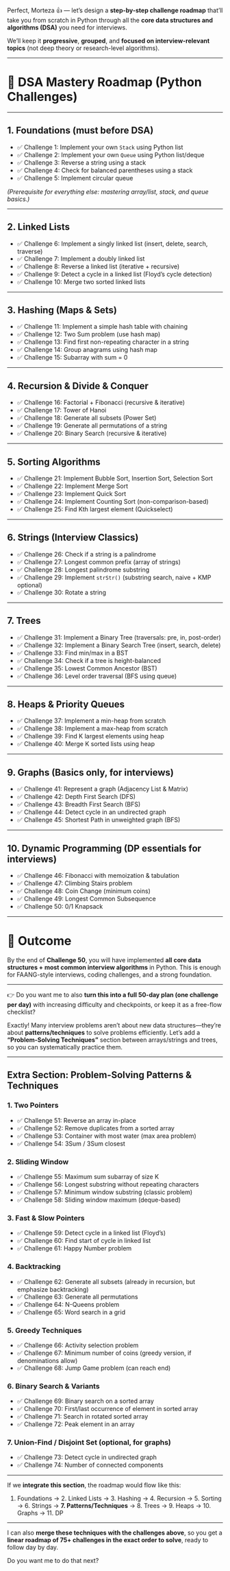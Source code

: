 Perfect, Morteza 👍 — let’s design a **step-by-step challenge roadmap** that’ll take you from scratch in Python through all the **core data structures and algorithms (DSA)** you need for interviews.

We’ll keep it **progressive**, **grouped**, and **focused on interview-relevant topics** (not deep theory or research-level algorithms).

---

# 📘 DSA Mastery Roadmap (Python Challenges)

---

## **1. Foundations (must before DSA)**

- ✅ Challenge 1: Implement your own `Stack` using Python list
- ✅ Challenge 2: Implement your own `Queue` using Python list/deque
- ✅ Challenge 3: Reverse a string using a stack
- ✅ Challenge 4: Check for balanced parentheses using a stack
- ✅ Challenge 5: Implement circular queue

_(Prerequisite for everything else: mastering array/list, stack, and queue basics.)_

---

## **2. Linked Lists**

- ✅ Challenge 6: Implement a singly linked list (insert, delete, search, traverse)
- ✅ Challenge 7: Implement a doubly linked list
- ✅ Challenge 8: Reverse a linked list (iterative + recursive)
- ✅ Challenge 9: Detect a cycle in a linked list (Floyd’s cycle detection)
- ✅ Challenge 10: Merge two sorted linked lists

---

## **3. Hashing (Maps & Sets)**

- ✅ Challenge 11: Implement a simple hash table with chaining
- ✅ Challenge 12: Two Sum problem (use hash map)
- ✅ Challenge 13: Find first non-repeating character in a string
- ✅ Challenge 14: Group anagrams using hash map
- ✅ Challenge 15: Subarray with sum = 0

---

## **4. Recursion & Divide & Conquer**

- ✅ Challenge 16: Factorial + Fibonacci (recursive & iterative)
- ✅ Challenge 17: Tower of Hanoi
- ✅ Challenge 18: Generate all subsets (Power Set)
- ✅ Challenge 19: Generate all permutations of a string
- ✅ Challenge 20: Binary Search (recursive & iterative)

---

## **5. Sorting Algorithms**

- ✅ Challenge 21: Implement Bubble Sort, Insertion Sort, Selection Sort
- ✅ Challenge 22: Implement Merge Sort
- ✅ Challenge 23: Implement Quick Sort
- ✅ Challenge 24: Implement Counting Sort (non-comparison-based)
- ✅ Challenge 25: Find Kth largest element (Quickselect)

---

## **6. Strings (Interview Classics)**

- ✅ Challenge 26: Check if a string is a palindrome
- ✅ Challenge 27: Longest common prefix (array of strings)
- ✅ Challenge 28: Longest palindrome substring
- ✅ Challenge 29: Implement `strStr()` (substring search, naive + KMP optional)
- ✅ Challenge 30: Rotate a string

---

## **7. Trees**

- ✅ Challenge 31: Implement a Binary Tree (traversals: pre, in, post-order)
- ✅ Challenge 32: Implement a Binary Search Tree (insert, search, delete)
- ✅ Challenge 33: Find min/max in a BST
- ✅ Challenge 34: Check if a tree is height-balanced
- ✅ Challenge 35: Lowest Common Ancestor (BST)
- ✅ Challenge 36: Level order traversal (BFS using queue)

---

## **8. Heaps & Priority Queues**

- ✅ Challenge 37: Implement a min-heap from scratch
- ✅ Challenge 38: Implement a max-heap from scratch
- ✅ Challenge 39: Find K largest elements using heap
- ✅ Challenge 40: Merge K sorted lists using heap

---

## **9. Graphs (Basics only, for interviews)**

- ✅ Challenge 41: Represent a graph (Adjacency List & Matrix)
- ✅ Challenge 42: Depth First Search (DFS)
- ✅ Challenge 43: Breadth First Search (BFS)
- ✅ Challenge 44: Detect cycle in an undirected graph
- ✅ Challenge 45: Shortest Path in unweighted graph (BFS)

---

## **10. Dynamic Programming (DP essentials for interviews)**

- ✅ Challenge 46: Fibonacci with memoization & tabulation
- ✅ Challenge 47: Climbing Stairs problem
- ✅ Challenge 48: Coin Change (minimum coins)
- ✅ Challenge 49: Longest Common Subsequence
- ✅ Challenge 50: 0/1 Knapsack

---

# 🎯 Outcome

By the end of **Challenge 50**, you will have implemented **all core data structures + most common interview algorithms** in Python. This is enough for FAANG-style interviews, coding challenges, and a strong foundation.

---

👉 Do you want me to also **turn this into a full 50-day plan (one challenge per day)** with increasing difficulty and checkpoints, or keep it as a free-flow checklist?

Exactly! Many interview problems aren’t about new data structures—they’re about **patterns/techniques** to solve problems efficiently. Let’s add a **“Problem-Solving Techniques”** section between arrays/strings and trees, so you can systematically practice them.

---

## **Extra Section: Problem-Solving Patterns & Techniques**

### **1. Two Pointers**

- ✅ Challenge 51: Reverse an array in-place
- ✅ Challenge 52: Remove duplicates from a sorted array
- ✅ Challenge 53: Container with most water (max area problem)
- ✅ Challenge 54: 3Sum / 3Sum closest

### **2. Sliding Window**

- ✅ Challenge 55: Maximum sum subarray of size K
- ✅ Challenge 56: Longest substring without repeating characters
- ✅ Challenge 57: Minimum window substring (classic problem)
- ✅ Challenge 58: Sliding window maximum (deque-based)

### **3. Fast & Slow Pointers**

- ✅ Challenge 59: Detect cycle in a linked list (Floyd’s)
- ✅ Challenge 60: Find start of cycle in linked list
- ✅ Challenge 61: Happy Number problem

### **4. Backtracking**

- ✅ Challenge 62: Generate all subsets (already in recursion, but emphasize backtracking)
- ✅ Challenge 63: Generate all permutations
- ✅ Challenge 64: N-Queens problem
- ✅ Challenge 65: Word search in a grid

### **5. Greedy Techniques**

- ✅ Challenge 66: Activity selection problem
- ✅ Challenge 67: Minimum number of coins (greedy version, if denominations allow)
- ✅ Challenge 68: Jump Game problem (can reach end)

### **6. Binary Search & Variants**

- ✅ Challenge 69: Binary search on a sorted array
- ✅ Challenge 70: First/last occurrence of element in sorted array
- ✅ Challenge 71: Search in rotated sorted array
- ✅ Challenge 72: Peak element in an array

### **7. Union-Find / Disjoint Set (optional, for graphs)**

- ✅ Challenge 73: Detect cycle in undirected graph
- ✅ Challenge 74: Number of connected components

---

If we **integrate this section**, the roadmap would flow like this:

1. Foundations → 2. Linked Lists → 3. Hashing → 4. Recursion → 5. Sorting → 6. Strings → **7. Patterns/Techniques** → 8. Trees → 9. Heaps → 10. Graphs → 11. DP

---

I can also **merge these techniques with the challenges above**, so you get a **linear roadmap of 75+ challenges in the exact order to solve**, ready to follow day by day.

Do you want me to do that next?
